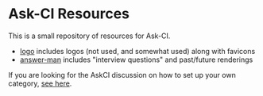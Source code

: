# Ask-CI Resources

This is a small repository of resources for Ask-CI.

 - [logo](logo) includes logos (not used, and somewhat used) along with favicons
 - [answer-man](answer-man) includes "interview questions" and past/future renderings

If you are looking for the AskCI discussion on how to set up your own category,
[see here](https://ask.cyberinfrastructure.org/t/how-do-i-add-a-category-to-the-askci-site/837/2).
